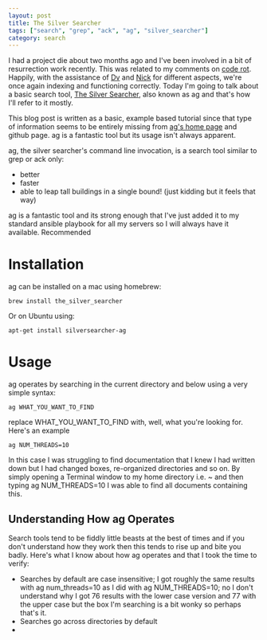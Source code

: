 ```yaml
---
layout: post
title: The Silver Searcher
tags: ["search", "grep", "ack", "ag", "silver_searcher"]
category: search
---
```

I had a project die about two months ago and I've been involved in a bit of resurrection work recently.  This was related to my comments on [code rot](https://fuzzygroup.github.io/blog/rails/2016/12/06/code-rot-is-very-very-real.html).  Happily, with the assistance of [Dv](http://dasari.me) and [Nick](http://www.nickjanetakis.com) for different aspects, we're once again indexing and functioning correctly.  Today I'm going to talk about a basic search tool, [The Silver Searcher](https://github.com/ggreer/the_silver_searcher), also known as ag and that's how I'll refer to it mostly.

This blog post is written as a basic, example based tutorial since that type of information seems to be entirely missing from [ag's home page](http://geoff.greer.fm/ag/) and github page.  ag is a fantastic tool but its usage isn't always apparent.

ag, the silver searcher's command line invocation, is a search tool similar to grep or ack only: 

* better
* faster
* able to leap tall buildings in a single bound! (just kidding but it feels that way)

ag is a fantastic tool and its strong enough that I've just added it to my standard ansible playbook for all my servers so I will always have it available.  Recommended

# Installation

ag can be installed on a mac using homebrew:

    brew install the_silver_searcher
    
Or on Ubuntu using:

    apt-get install silversearcher-ag

# Usage

ag operates by searching in the current directory and below using a very simple syntax:

    ag WHAT_YOU_WANT_TO_FIND
    
replace WHAT_YOU_WANT_TO_FIND with, well, what you're looking for.  Here's an example 

    ag NUM_THREADS=10

In this case I was struggling to find documentation that I knew I had written down but I had changed boxes, re-organized directories and so on.  By simply opening a Terminal window to my home directory i.e. ~ and then typing ag NUM_THREADS=10 I was able to find all documents containing this.

## Understanding How ag Operates

Search tools tend to be fiddly little beasts at the best of times and if you don't understand how they work then this tends to rise up and bite you badly.  Here's what I know about how ag operates and that I took the time to verify:

* Searches by default are case insensitive; I got roughly the same results with ag num_threads=10 as I did with ag NUM_THREADS=10; no I don't understand why I got 76 results with the lower case version and 77 with the upper case but the box I'm searching is a bit wonky so perhaps that's it.
* Searches go across directories by default
* 